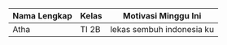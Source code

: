 | Nama Lengkap | Kelas | Motivasi Minggu Ini |
|--------------|-------|---------------------|
| Atha    | TI 2B | lekas sembuh indonesia ku |
